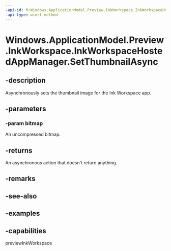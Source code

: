 ```yaml
---
-api-id: M:Windows.ApplicationModel.Preview.InkWorkspace.InkWorkspaceHostedAppManager.SetThumbnailAsync(Windows.Graphics.Imaging.SoftwareBitmap)
-api-type: winrt method
---
```


<!-- Method syntax.
public IAsyncAction InkWorkspaceHostedAppManager.SetThumbnailAsync(SoftwareBitmap bitmap)
-->

# Windows.ApplicationModel.Preview.InkWorkspace.InkWorkspaceHostedAppManager.SetThumbnailAsync

## -description
Asynchronously sets the thumbnail image for the Ink Workspace app.

## -parameters

### -param bitmap
An uncompressed bitmap.

## -returns
An asynchronous action that doesn't return anything.

## -remarks

## -see-also

## -examples

## -capabilities
previewInkWorkspace 

